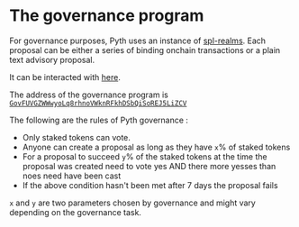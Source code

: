 # The governance program

For governance purposes, Pyth uses an instance of [spl-realms](https://realms.today/). Each proposal can be either a series of binding onchain transactions or a plain text advisory proposal.

It can be interacted with [here](https://app.realms.today/dao/PYTH).

The address of the governance program is [`GovFUVGZWWwyoLq8rhnoVWknRFkhDSbQiSoREJ5LiZCV`](https://explorer.solana.com/address/GovFUVGZWWwyoLq8rhnoVWknRFkhDSbQiSoREJ5LiZCV)

The following are the rules of Pyth governance :

- Only staked tokens can vote.
- Anyone can create a proposal as long as they have `x`% of staked tokens
- For a proposal to succeed `y`% of the staked tokens at the time the proposal was created need to vote yes AND there more yesses than noes need have been cast
- If the above condition hasn't been met after 7 days the proposal fails

`x` and `y` are two parameters chosen by governance and might vary depending on the governance task.